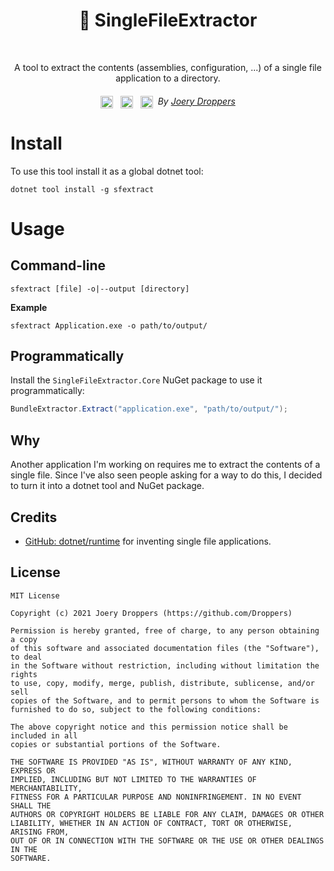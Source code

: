 <h1 align="center">📁 SingleFileExtractor</h1></br>
<p align="center">
  A tool to extract the contents (assemblies, configuration, ...) of a single file application to a directory.
</p>

<h6 align="center">
  <img src="https://img.shields.io/badge/License-MIT-yellow.svg" height="20" valign="middle">&nbsp;&nbsp;
  <a href="https://dotnet.microsoft.com/download" alt=".NET target"><img alt=".NET target" src="https://img.shields.io/badge/dynamic/xml?color=%23512bd4&label=target&query=%2F%2FTargetFramework%5B1%5D&url=https%3A%2F%2Fraw.githubusercontent.com%2FZacharyPatten%2FTowel%2Fmain%2FSources%2FTowel%2FTowel.csproj&logo=.net" title="Go To .NET Download" height="20" valign="middle"></a>&nbsp;&nbsp;
  <img src= "https://joery.nl/static/vector/logo.svg" height="20" valign="middle">&nbsp;&nbsp;By <a href="https://joery.nl">Joery Droppers</a>
</h6>

# Install
To use this tool install it as a global dotnet tool:
```
dotnet tool install -g sfextract
```

# Usage
## Command-line
```
sfextract [file] -o|--output [directory]
```

<b>Example</b><br>
```
sfextract Application.exe -o path/to/output/
```

## Programmatically

Install the `SingleFileExtractor.Core` NuGet package to use it programmatically:
```csharp
BundleExtractor.Extract("application.exe", "path/to/output/");
```

## Why
Another application I'm working on requires me to extract the contents of a single file. Since I've also seen people asking for a way to do this, I decided to turn it into a dotnet tool and NuGet package.

## Credits
- [GitHub: dotnet/runtime](https://github.com/dotnet/runtime) for inventing single file applications.

## License
```
MIT License

Copyright (c) 2021 Joery Droppers (https://github.com/Droppers)

Permission is hereby granted, free of charge, to any person obtaining a copy
of this software and associated documentation files (the "Software"), to deal
in the Software without restriction, including without limitation the rights
to use, copy, modify, merge, publish, distribute, sublicense, and/or sell
copies of the Software, and to permit persons to whom the Software is
furnished to do so, subject to the following conditions:

The above copyright notice and this permission notice shall be included in all
copies or substantial portions of the Software.

THE SOFTWARE IS PROVIDED "AS IS", WITHOUT WARRANTY OF ANY KIND, EXPRESS OR
IMPLIED, INCLUDING BUT NOT LIMITED TO THE WARRANTIES OF MERCHANTABILITY,
FITNESS FOR A PARTICULAR PURPOSE AND NONINFRINGEMENT. IN NO EVENT SHALL THE
AUTHORS OR COPYRIGHT HOLDERS BE LIABLE FOR ANY CLAIM, DAMAGES OR OTHER
LIABILITY, WHETHER IN AN ACTION OF CONTRACT, TORT OR OTHERWISE, ARISING FROM,
OUT OF OR IN CONNECTION WITH THE SOFTWARE OR THE USE OR OTHER DEALINGS IN THE
SOFTWARE.
```
